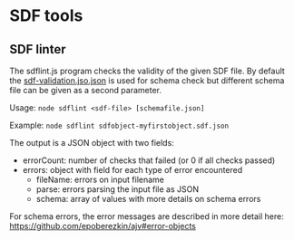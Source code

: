 # SDF tools

## SDF linter

The sdflint.js program checks the validity of the given SDF file. By default the [sdf-validation.jso.json](sdflint/sdf-validation.jso.json) is used for schema check but different schema file can be given as a second parameter.

Usage: `node sdflint <sdf-file> [schemafile.json]`

Example: `node sdflint sdfobject-myfirstobject.sdf.json`

The output is a JSON object with two fields:
* errorCount: number of checks that failed (or 0 if all checks passed)
* errors: object with field for each type of error encountered
  * fileName: errors on input filename
  * parse: errors parsing the input file as JSON
  * schema: array of values with more details on schema errors

For schema errors, the error messages are described in more detail here: https://github.com/epoberezkin/ajv#error-objects